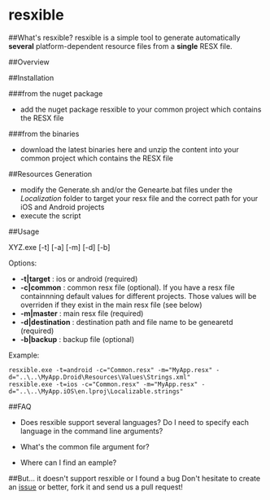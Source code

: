 # resxible

##What's resxible?
resxible is a simple tool to generate automatically **several** platform-dependent resource files from a **single** RESX file.

##Overview

##Installation

###from the nuget package
* add the nuget package resxible to your common project which contains the RESX file

###from the binaries
* download the latest binaries here and unzip the content into your common project which contains the RESX file

##Resources Generation
* modify the Generate.sh and/or the Genearte.bat files under the *Localization* folder to target your resx file and the correct path for your iOS and Android projects
* execute the script

##Usage

XYZ.exe [-t] [-a] [-m] [-d] [-b]

Options: 

- **-t|target** : ios or android (required)
- **-c|common** : common resx file (optional). If you have a resx file containnning default values for different projects. Those values will be overriden if they exist in the main resx file (see below)
- **-m|master** : main resx file (required)
- **-d|destination** : destination path and file name to be genearetd (required)
- **-b|backup** : backup file (optional)

Example:
```Batchfile
resxible.exe -t=android -c="Common.resx" -m="MyApp.resx" -d="..\..\MyApp.Droid\Resources\Values\Strings.xml"
resxible.exe -t=ios -c="Common.resx" -m="MyApp.resx" -d="..\..\MyApp.iOS\en.lproj\Localizable.strings"
```

##FAQ

- Does resxible support several languages? Do I need to specify each language in the command line arguments?

- What's the common file argument for?

- Where can I find an eample?

##But... it doesn't support resxible or I found a bug
Don't hesitate to create an [issue](https://github.com/apcurium/amp-tool/issues) or better, fork it and send us a pull request!
